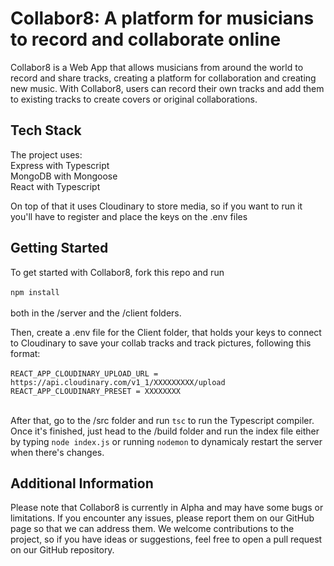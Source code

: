 # Collabor8: A platform for musicians to record and collaborate online

Collabor8 is a Web App that allows musicians from around the world to record and share tracks, creating a platform for collaboration and creating new music. With Collabor8, users can record their own tracks and add them to existing tracks to create covers or original collaborations.

## Tech Stack

The project uses: <br>
Express with Typescript <br>
MongoDB with Mongoose <br>
React with Typescript <br>

On top of that it uses Cloudinary to store media, so if you want to run it you'll have to register and place the keys on the .env files

## Getting Started

To get started with Collabor8, fork this repo and run 
<br>
<br>
```npm install``` 
<br>
<br>
both in the /server and the /client folders.

Then, create a .env file for the Client folder, that holds your keys to connect to Cloudinary to save your collab tracks and track pictures, following this format:
<br>
<br>
```REACT_APP_CLOUDINARY_UPLOAD_URL = https://api.cloudinary.com/v1_1/XXXXXXXXX/upload```<br>
```REACT_APP_CLOUDINARY_PRESET = XXXXXXXX```
<br>
<br>

After that, go to the /src folder and run ```tsc``` to run the Typescript compiler. Once it's finished, just head to the /build folder and run the index file either by typing ```node index.js``` or running ```nodemon``` to dynamicaly restart the server when there's changes.

## Additional Information

Please note that Collabor8 is currently in Alpha and may have some bugs or limitations. If you encounter any issues, please report them on our GitHub page so that we can address them. We welcome contributions to the project, so if you have ideas or suggestions, feel free to open a pull request on our GitHub repository.
